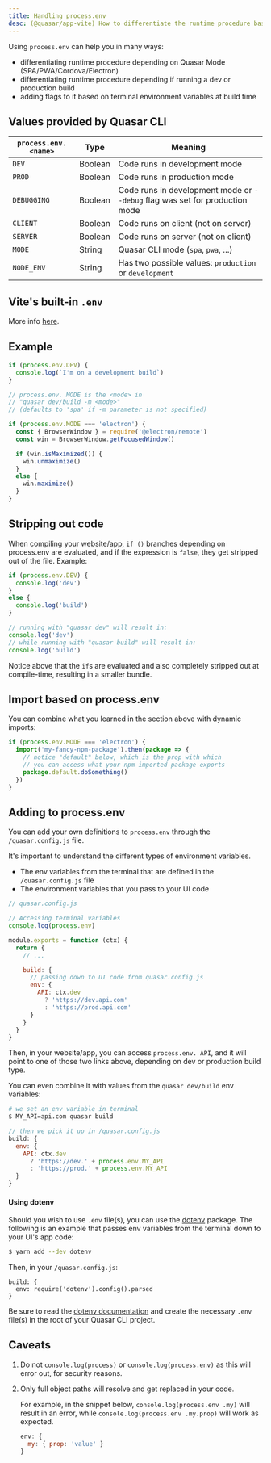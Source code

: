 ```yaml
---
title: Handling process.env
desc: (@quasar/app-vite) How to differentiate the runtime procedure based on process.env in a Quasar app.
---
```


Using `process.env` can help you in many ways:
  * differentiating runtime procedure depending on Quasar Mode (SPA/PWA/Cordova/Electron)
  * differentiating runtime procedure depending if running a dev or production build
  * adding flags to it based on terminal environment variables at build time

## Values provided by Quasar CLI

| `process.env.<name>` | Type | Meaning |
| --- | --- | --- |
| `DEV` | Boolean | Code runs in development mode |
| `PROD` | Boolean | Code runs in production mode |
| `DEBUGGING` | Boolean | Code runs in development mode or `--debug` flag was set for production mode |
| `CLIENT` | Boolean | Code runs on client (not on server) |
| `SERVER` | Boolean | Code runs on server (not on client) |
| `MODE` | String | Quasar CLI mode (`spa`, `pwa`, ...) |
| `NODE_ENV` | String | Has two possible values: `production` or `development` |

## Vite's built-in `.env`

More info [here](https://vitejs.dev/guide/env-and-mode.html).

## Example

```js
if (process.env.DEV) {
  console.log(`I'm on a development build`)
}

// process.env. MODE is the <mode> in
// "quasar dev/build -m <mode>"
// (defaults to 'spa' if -m parameter is not specified)

if (process.env.MODE === 'electron') {
  const { BrowserWindow } = require('@electron/remote')
  const win = BrowserWindow.getFocusedWindow()

  if (win.isMaximized()) {
    win.unmaximize()
  }
  else {
    win.maximize()
  }
}
```

## Stripping out code

When compiling your website/app, `if ()` branches depending on process.env are evaluated, and if the expression is `false`, they get stripped out of the file. Example:

```js
if (process.env.DEV) {
  console.log('dev')
}
else {
  console.log('build')
}

// running with "quasar dev" will result in:
console.log('dev')
// while running with "quasar build" will result in:
console.log('build')
```

Notice above that the `if`s are evaluated and also completely stripped out at compile-time, resulting in a smaller bundle.

## Import based on process.env

You can combine what you learned in the section above with dynamic imports:

```js
if (process.env.MODE === 'electron') {
  import('my-fancy-npm-package').then(package => {
    // notice "default" below, which is the prop with which
    // you can access what your npm imported package exports
    package.default.doSomething()
  })
}
```

## Adding to process.env

You can add your own definitions to `process.env` through the `/quasar.config.js` file.

It's important to understand the different types of environment variables.

* The env variables from the terminal that are defined in the `/quasar.config.js` file
* The environment variables that you pass to your UI code

```js
// quasar.config.js

// Accessing terminal variables
console.log(process.env)

module.exports = function (ctx) {
  return {
    // ...

    build: {
      // passing down to UI code from quasar.config.js
      env: {
        API: ctx.dev
          ? 'https://dev.api.com'
          : 'https://prod.api.com'
      }
    }
  }
}
```

Then, in your website/app, you can access `process.env. API`, and it will point to one of those two links above, depending on dev or production build type.

You can even combine it with values from the `quasar dev/build` env variables:

```bash
# we set an env variable in terminal
$ MY_API=api.com quasar build
```

```js
// then we pick it up in /quasar.config.js
build: {
  env: {
    API: ctx.dev
      ? 'https://dev.' + process.env.MY_API
      : 'https://prod.' + process.env.MY_API
  }
}
```

#### Using dotenv

Should you wish to use `.env` file(s), you can use the [dotenv](https://www.npmjs.com/package/dotenv) package. The following is an example that passes env variables from the terminal down to your UI's app code:

```bash
$ yarn add --dev dotenv
```

Then, in your `/quasar.config.js`:

```
build: {
  env: require('dotenv').config().parsed
}
```

Be sure to read the [dotenv documentation](https://www.npmjs.com/package/dotenv) and create the necessary `.env` file(s) in the root of your Quasar CLI project.

## Caveats

1. Do not `console.log(process)` or `console.log(process.env)` as this will error out, for security reasons.
2. Only full object paths will resolve and get replaced in your code.

    For example, in the snippet below, `console.log(process.env .my)` will result in an error, while `console.log(process.env .my.prop)` will work as expected.

    ```js
    env: {
      my: { prop: 'value' }
    }
    ```
